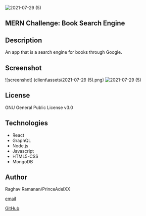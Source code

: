 ![2021-07-29 (5)](https://user-images.githubusercontent.com/71949043/127600434-5a3d8a50-18ac-4dbb-ac68-99d3b973870f.png)


## MERN Challenge: Book Search Engine

## Description

An app that is a search engine for books through Google.

## **Screenshot**

![screenshot] (client\assets\2021-07-29 (5).png)
![2021-07-29 (5)](https://user-images.githubusercontent.com/71949043/127600464-6dc70a9d-8955-45d2-90f1-8d7a17dd4143.png)


## License

GNU General Public License v3.0

## **Technologies**

- React
- GraphQL
- Node.js
- Javascript
- HTML5-CSS
- MongoDB



## Author

Raghav Ramanan/PrinceAdelXX


[email](dialga1994.gmail.com)

[GitHub](https://github.com/PrinceAdelXX/Book-Search-Engine)

